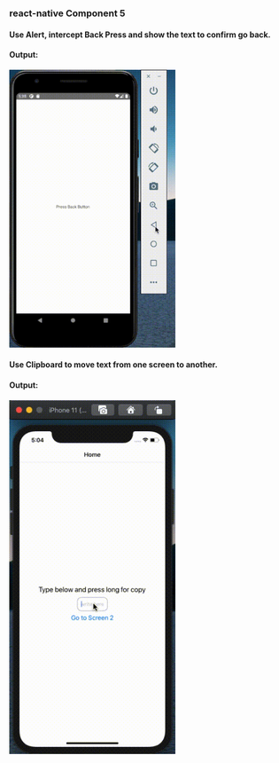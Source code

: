### react-native Component 5

#### Use Alert, intercept Back Press and show the text to confirm go back.

#### Output:

<img width="300px" src="./src/assets/Back.gif">

#### Use Clipboard to move text from one screen to another.

#### Output:

<img width="300px" src="./src/assets/ClipBoard.gif">
